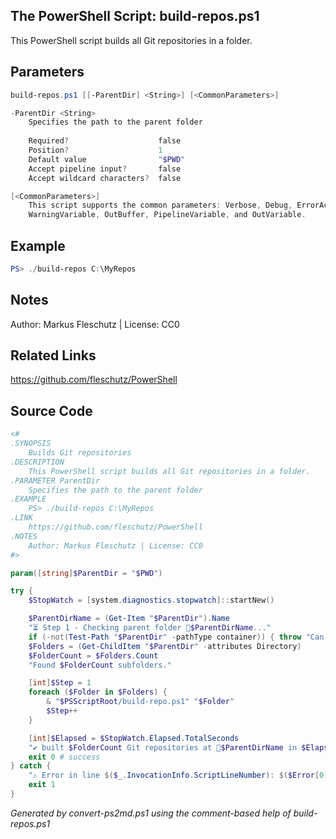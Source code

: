 ## The PowerShell Script: build-repos.ps1

This PowerShell script builds all Git repositories in a folder.

## Parameters
```powershell
build-repos.ps1 [[-ParentDir] <String>] [<CommonParameters>]

-ParentDir <String>
    Specifies the path to the parent folder
    
    Required?                    false
    Position?                    1
    Default value                "$PWD"
    Accept pipeline input?       false
    Accept wildcard characters?  false

[<CommonParameters>]
    This script supports the common parameters: Verbose, Debug, ErrorAction, ErrorVariable, WarningAction, 
    WarningVariable, OutBuffer, PipelineVariable, and OutVariable.
```

## Example
```powershell
PS> ./build-repos C:\MyRepos

```

## Notes
Author: Markus Fleschutz | License: CC0

## Related Links
https://github.com/fleschutz/PowerShell

## Source Code
```powershell
<#
.SYNOPSIS
	Builds Git repositories
.DESCRIPTION
	This PowerShell script builds all Git repositories in a folder.
.PARAMETER ParentDir
	Specifies the path to the parent folder
.EXAMPLE
	PS> ./build-repos C:\MyRepos
.LINK
	https://github.com/fleschutz/PowerShell
.NOTES
	Author: Markus Fleschutz | License: CC0
#>

param([string]$ParentDir = "$PWD")

try {
	$StopWatch = [system.diagnostics.stopwatch]::startNew()

	$ParentDirName = (Get-Item "$ParentDir").Name
	"⏳ Step 1 - Checking parent folder 📂$ParentDirName..."
	if (-not(Test-Path "$ParentDir" -pathType container)) { throw "Can't access folder: $ParentDir" }
	$Folders = (Get-ChildItem "$ParentDir" -attributes Directory)
	$FolderCount = $Folders.Count
	"Found $FolderCount subfolders."

	[int]$Step = 1
	foreach ($Folder in $Folders) {
		& "$PSScriptRoot/build-repo.ps1" "$Folder"
		$Step++
	}

	[int]$Elapsed = $StopWatch.Elapsed.TotalSeconds
	"✔️ built $FolderCount Git repositories at 📂$ParentDirName in $Elapsed sec"
	exit 0 # success
} catch {
	"⚠️ Error in line $($_.InvocationInfo.ScriptLineNumber): $($Error[0])"
	exit 1
}
```

*Generated by convert-ps2md.ps1 using the comment-based help of build-repos.ps1*
